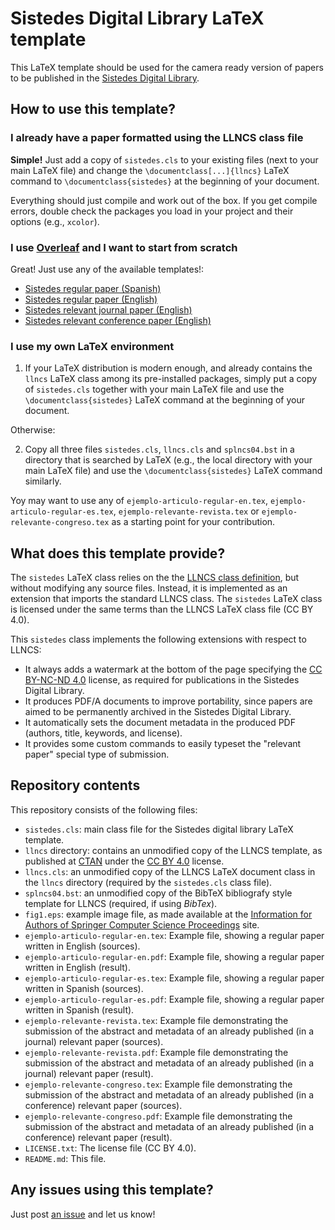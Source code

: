 # Sistedes Digital Library LaTeX template

This LaTeX template should be used for the camera ready version of papers to be published in the [Sistedes Digital Library](https://biblioteca.sistedes.es).


## How to use this template?

### I already have a paper formatted using the LLNCS class file

**Simple!** Just add a copy of `sistedes.cls` to your existing files (next to your main LaTeX file) and change the `\documentclass[...]{llncs}` LaTeX command to `\documentclass{sistedes}` at the beginning of your document.

Everything should just compile and work out of the box. If you get compile errors, double check the packages you load in your project and their options (e.g., `xcolor`).

### I use **[Overleaf](https://www.overleaf.com)** and I want to start from scratch

Great! Just use any of the available templates!:

* [Sistedes regular paper (Spanish)](https://www.overleaf.com/latex/templates/sistedes-regular-paper-spanish/qcfpycfdwxqw)
* [Sistedes regular paper (English)](https://www.overleaf.com/latex/templates/sistedes-regular-paper-english/zvvwsdxpfgrr)
* [Sistedes relevant journal paper (English)](https://www.overleaf.com/latex/templates/sistedes-relevant-journal-paper-abstract-english/hvtjqnnnnnqc)
* [Sistedes relevant conference paper (English)](https://www.overleaf.com/latex/templates/sistedes-relevant-conference-paper-abstract-english/djtvkcnpzjpp)

### I use my own LaTeX environment

1. If your LaTeX distribution is modern enough, and already contains the `llncs` LaTeX class among its pre-installed packages, simply put a copy of `sistedes.cls` together with your main LaTeX file and use the `\documentclass{sistedes}` LaTeX command at the beginning of your document.

Otherwise:

2. Copy all three files `sistedes.cls`, `llncs.cls` and `splncs04.bst` in a directory that is searched by LaTeX (e.g., the local directory with your main LaTeX file) and use the `\documentclass{sistedes}` LaTeX command similarly.

Yoy may want to use any of `ejemplo-articulo-regular-en.tex`, `ejemplo-articulo-regular-es.tex`, `ejemplo-relevante-revista.tex` or `ejemplo-relevante-congreso.tex` as a starting point for your contribution.

## What does this template provide?

The `sistedes` LaTeX class relies on the the [LLNCS class definition](https://ctan.org/pkg/llncs), but without modifying any source files. Instead, it is implemented as an extension that imports the standard LLNCS class.
The `sistedes` LaTeX class is licensed under the same terms than the LLNCS LaTeX class file (CC BY 4.0).

This `sistedes` class implements the following extensions with respect to LLNCS:

* It always adds a watermark at the bottom of the page specifying the [CC BY-NC-ND 4.0](https://creativecommons.org/licenses/by-nc-nd/4.0/) license, as required for publications in the Sistedes Digital Library.
* It produces PDF/A documents to improve portability, since papers are aimed to be permanently archived in the Sistedes Digital Library.
* It automatically sets the document metadata in the produced PDF (authors, title, keywords, and license).
* It provides some custom commands to easily typeset the "relevant paper" special type of submission.

## Repository contents

This repository consists of the following files:

* `sistedes.cls`: main class file for the Sistedes digital library LaTeX template.
* `llncs` directory: contains an unmodified copy of the LLNCS template, as published at [CTAN](https://ctan.org/pkg/llncs) under the [CC BY 4.0](https://creativecommons.org/licenses/by/4.0/legalcode) license.
* `llncs.cls`: an unmodified copy of the LLNCS LaTeX document class in the `llncs` directory (required by the `sistedes.cls` class file).
* `splncs04.bst`: an unmodified copy of the BibTeX bibliografy style template for LLNCS (required, if using _BibTex_).
* `fig1.eps`: example image file, as made available at the [Information for Authors of Springer Computer Science Proceedings](https://www.springer.com/gp/computer-science/lncs/conference-proceedings-guidelines) site.
* `ejemplo-articulo-regular-en.tex`: Example file, showing a regular paper written in English (sources).
* `ejemplo-articulo-regular-en.pdf`: Example file, showing a regular paper written in English (result).
* `ejemplo-articulo-regular-es.tex`: Example file, showing a regular paper written in Spanish (sources).
* `ejemplo-articulo-regular-es.pdf`: Example file, showing a regular paper written in Spanish (result).
* `ejemplo-relevante-revista.tex`: Example file demonstrating the submission of the abstract and metadata of an already published (in a journal) relevant paper (sources).
* `ejemplo-relevante-revista.pdf`: Example file demonstrating the submission of the abstract and metadata of an already published (in a journal) relevant paper (result).
* `ejemplo-relevante-congreso.tex`: Example file demonstrating the submission of the abstract and metadata of an already published (in a conference) relevant paper (sources).
* `ejemplo-relevante-congreso.pdf`: Example file demonstrating the submission of the abstract and metadata of an already published (in a conference) relevant paper (result).
* `LICENSE.txt`: The license file (CC BY 4.0).
* `README.md`: This file.

## Any issues using this template?

Just post [an issue](https://github.com/sistedes/sistedes.cls/issues) and let us know!